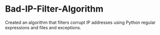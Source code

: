 # Bad-IP-Filter-Algorithm
Created an algorithm that filters corrupt IP addresses using Python regular expressions and files and exceptions. 
